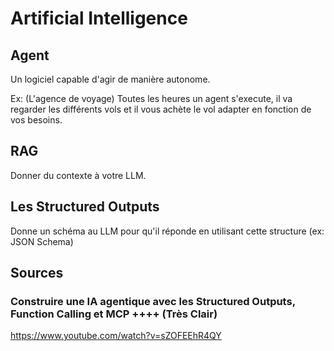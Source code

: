# Artificial Intelligence


## Agent

Un logiciel capable d'agir de manière autonome.


Ex: (L'agence de voyage) Toutes les heures un agent s'execute, il va regarder les différents vols et il vous achète le vol adapter en fonction de vos besoins.


## RAG

Donner du contexte à votre LLM.


## Les Structured Outputs

Donne un schéma au LLM pour qu'il réponde en utilisant cette structure (ex: JSON Schema)

## Sources


### Construire une IA agentique avec les Structured Outputs, Function Calling et MCP ++++ (Très Clair)


https://www.youtube.com/watch?v=sZOFEEhR4QY
